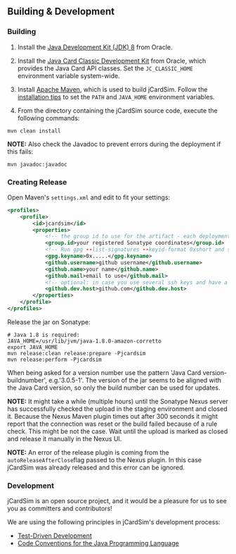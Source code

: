## Building & Development

### Building

1. Install the [Java Development Kit (JDK) 8](http://www.oracle.com/technetwork/java/javase/downloads/) from Oracle.

2. Install the [Java Card Classic Development Kit](http://www.oracle.com/technetwork/java/embedded/javacard/downloads/) from Oracle, which provides the Java Card API classes. Set the `JC_CLASSIC_HOME` environment variable system-wide.

3. Install [Apache Maven](https://maven.apache.org/download.html), which is used to build jCardSim. Follow the [installation tips](https://maven.apache.org/install.html) to set the `PATH` and `JAVA_HOME` environment variables.

4. From the directory containing the jCardSim source code, execute the following commands:

~~~
mvn clean install
~~~

__NOTE:__ Also check the Javadoc to prevent errors during the deployment if this fails: 

~~~
mvn javadoc:javadoc
~~~

### Creating Release

Open Maven's `settings.xml` and edit to fit your settings:

~~~xml
<profiles>
    <profile>
        <id>jcardsim</id>
        <properties>
            <!-- the group id to use for the artifact - each deployment must use a unique-->
            <group.id>your registered Sonatype coordinates</group.id>
            <!-- Run gpg --list-signatures --keyid-format 0xshort and select the key id -->
            <gpg.keyname>0x.....</gpg.keyname>
            <github.username>github username</github.username>
            <github.name>your name</github.name>
            <github.mail>email to use</github.mail>
            <!-- optional: in case you use several ssh keys and have a ssh host identifier set -->
            <github.dev.host>github.com</github.dev.host>
        </properties>
    </profile>
</profiles>
~~~

Release the jar on Sonatype:

~~~shell
# Java 1.8 is required:
JAVA_HOME=/usr/lib/jvm/java-1.8.0-amazon-corretto
export JAVA_HOME
mvn release:clean release:prepare -Pjcardsim
mvn release:perform -Pjcardsim
~~~

When being asked for a version number use the pattern 'Java Card version-buildnumber', e.g.'3.0.5-1'. 
The version of the jar seems to be aligned with the Java Card version, so only the build number can be used for updates.

__NOTE:__ It might take a while (multiple hours) until the Sonatype Nexus server has successfully checked the 
upload in the staging environment and closed it. Because the Nexus Maven plugin times out after 300 seconds 
it might report that the connection was reset or the build failed because of a rule check. 
This might be not the case. Wait until the upload is marked as closed and release it manually in the Nexus UI.

__NOTE:__ An error of the release plugin is coming from the `autoReleaseAfterClose`flag passed to the Nexus plugin. 
In this case jCardSim was already released and this error can be ignored.

### Development
jCardSim is an open source project, and it would be a pleasure for us to see you as committers and contributors!

We are using the following principles in jCardSim's development process:

- [Test-Driven Development](http://en.wikipedia.org/wiki/Test-driven_development)
- [Code Conventions for the Java Programming Language](http://www.oracle.com/technetwork/java/codeconvtoc-136057.html)

